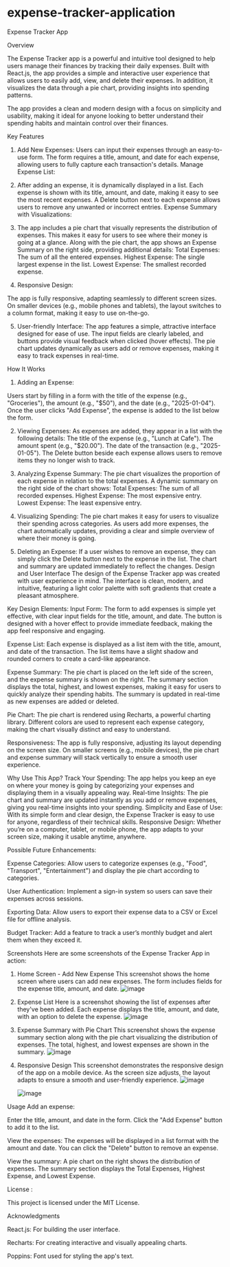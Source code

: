 # expense-tracker-application

Expense Tracker App

Overview

The Expense Tracker app is a powerful and intuitive tool designed to help users manage their finances by tracking their daily expenses. Built with React.js, the app provides a simple and interactive user experience that allows users to easily add, view, and delete their expenses. In addition, it visualizes the data through a pie chart, providing insights into spending patterns.

The app provides a clean and modern design with a focus on simplicity and usability, making it ideal for anyone looking to better understand their spending habits and maintain control over their finances.

Key Features
1. Add New Expenses:
Users can input their expenses through an easy-to-use form.
The form requires a title, amount, and date for each expense, allowing users to fully capture each transaction's details.
Manage Expense List:

2. After adding an expense, it is dynamically displayed in a list.
Each expense is shown with its title, amount, and date, making it easy to see the most recent expenses.
A Delete button next to each expense allows users to remove any unwanted or incorrect entries.
Expense Summary with Visualizations:

3. The app includes a pie chart that visually represents the distribution of expenses. This makes it easy for users to see where their money is going at a glance.
Along with the pie chart, the app shows an Expense Summary on the right side, providing additional details:
Total Expenses: The sum of all the entered expenses.
Highest Expense: The single largest expense in the list.
Lowest Expense: The smallest recorded expense.

4. Responsive Design:

The app is fully responsive, adapting seamlessly to different screen sizes.
On smaller devices (e.g., mobile phones and tablets), the layout switches to a column format, making it easy to use on-the-go.

5. User-friendly Interface:
The app features a simple, attractive interface designed for ease of use.
The input fields are clearly labeled, and buttons provide visual feedback when clicked (hover effects).
The pie chart updates dynamically as users add or remove expenses, making it easy to track expenses in real-time.

How It Works
1. Adding an Expense:

Users start by filling in a form with the title of the expense (e.g., "Groceries"), the amount (e.g., "$50"), and the date (e.g., "2025-01-04").
Once the user clicks "Add Expense", the expense is added to the list below the form.

2. Viewing Expenses:
As expenses are added, they appear in a list with the following details:
The title of the expense (e.g., "Lunch at Cafe").
The amount spent (e.g., "$20.00").
The date of the transaction (e.g., "2025-01-05").
The Delete button beside each expense allows users to remove items they no longer wish to track.

3. Analyzing Expense Summary:
The pie chart visualizes the proportion of each expense in relation to the total expenses.
A dynamic summary on the right side of the chart shows:
Total Expenses: The sum of all recorded expenses.
Highest Expense: The most expensive entry.
Lowest Expense: The least expensive entry.

4. Visualizing Spending:
The pie chart makes it easy for users to visualize their spending across categories.
As users add more expenses, the chart automatically updates, providing a clear and simple overview of where their money is going.

5. Deleting an Expense:
If a user wishes to remove an expense, they can simply click the Delete button next to the expense in the list.
The chart and summary are updated immediately to reflect the changes.
Design and User Interface
The design of the Expense Tracker app was created with user experience in mind. The interface is clean, modern, and intuitive, featuring a light color palette with soft gradients that create a pleasant atmosphere.

Key Design Elements:
Input Form:
The form to add expenses is simple yet effective, with clear input fields for the title, amount, and date.
The button is designed with a hover effect to provide immediate feedback, making the app feel responsive and engaging.

Expense List:
Each expense is displayed as a list item with the title, amount, and date of the transaction.
The list items have a slight shadow and rounded corners to create a card-like appearance.

Expense Summary:
The pie chart is placed on the left side of the screen, and the expense summary is shown on the right.
The summary section displays the total, highest, and lowest expenses, making it easy for users to quickly analyze their spending habits.
The summary is updated in real-time as new expenses are added or deleted.

Pie Chart:
The pie chart is rendered using Recharts, a powerful charting library.
Different colors are used to represent each expense category, making the chart visually distinct and easy to understand.

Responsiveness:
The app is fully responsive, adjusting its layout depending on the screen size. On smaller screens (e.g., mobile devices), the pie chart and expense summary will stack vertically to ensure a smooth user experience.

Why Use This App?
Track Your Spending: The app helps you keep an eye on where your money is going by categorizing your expenses and displaying them in a visually appealing way.
Real-time Insights: The pie chart and summary are updated instantly as you add or remove expenses, giving you real-time insights into your spending.
Simplicity and Ease of Use: With its simple form and clear design, the Expense Tracker is easy to use for anyone, regardless of their technical skills.
Responsive Design: Whether you’re on a computer, tablet, or mobile phone, the app adapts to your screen size, making it usable anytime, anywhere.

Possible Future Enhancements:

Expense Categories: Allow users to categorize expenses (e.g., "Food", "Transport", "Entertainment") and display the pie chart according to categories.

User Authentication: Implement a sign-in system so users can save their expenses across sessions.

Exporting Data: Allow users to export their expense data to a CSV or Excel file for offline analysis.

Budget Tracker: Add a feature to track a user’s monthly budget and alert them when they exceed it.

Screenshots
Here are some screenshots of the Expense Tracker App in action:

1. Home Screen - Add New Expense
This screenshot shows the home screen where users can add new expenses. The form includes fields for the expense title, amount, and date.
![image](https://github.com/user-attachments/assets/897ddc85-0a6d-463a-8cfb-c9fd948e8797)


2. Expense List
Here is a screenshot showing the list of expenses after they've been added. Each expense displays the title, amount, and date, with an option to delete the expense.
![image](https://github.com/user-attachments/assets/cf393117-c24e-4121-8c7c-a7780fab5271)


3. Expense Summary with Pie Chart
This screenshot shows the expense summary section along with the pie chart visualizing the distribution of expenses. The total, highest, and lowest expenses are shown in the summary.
![image](https://github.com/user-attachments/assets/4e8c12f2-8243-49e3-b177-156a437b4453)


4. Responsive Design
This screenshot demonstrates the responsive design of the app on a mobile device. As the screen size adjusts, the layout adapts to ensure a smooth and user-friendly experience.
![image](https://github.com/user-attachments/assets/73d0cfd5-dc25-4f11-8ac1-0699720f2ef0)


    ![image](https://github.com/user-attachments/assets/37916ac4-4fe1-49d7-925c-e73d04c60469)


Usage
Add an expense:

Enter the title, amount, and date in the form.
Click the "Add Expense" button to add it to the list.

View the expenses:
The expenses will be displayed in a list format with the amount and date.
You can click the "Delete" button to remove an expense.

View the summary:
A pie chart on the right shows the distribution of expenses.
The summary section displays the Total Expenses, Highest Expense, and Lowest Expense.

License :

This project is licensed under the MIT License.

Acknowledgments

React.js: For building the user interface.

Recharts: For creating interactive and visually appealing charts.

Poppins: Font used for styling the app's text.

